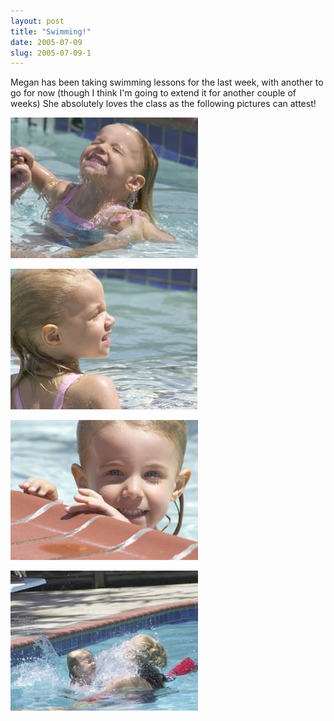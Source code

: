 ```yaml
---
layout: post
title: "Swimming!"
date: 2005-07-09
slug: 2005-07-09-1
---
```


Megan has been taking swimming lessons for the last week, with another to go for now (though I think I&apos;m going to extend it for another couple of weeks)  She absolutely loves the class as the following pictures can attest!

 ![](/images/assets/CRW_1395.jpg) 

 ![](/images/assets/CRW_1407.jpg) 

 ![](/images/assets/CRW_1427.jpg) 

 ![](/images/assets/CRW_1442.jpg) 
